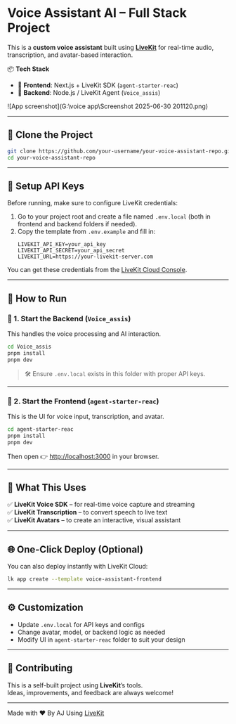 
# Voice Assistant AI – Full Stack Project

This is a **custom voice assistant** built using **[LiveKit](https://livekit.io/)** for real-time audio, transcription, and avatar-based interaction.

📦 **Tech Stack**
- 🎯 **Frontend**: Next.js + LiveKit SDK (`agent-starter-reac`)
- 🧠 **Backend**: Node.js / LiveKit Agent (`Voice_assis`)

![App screenshot](G:\voice app\Screenshot 2025-06-30 201120.png)

---

## 📁 Clone the Project

```bash
git clone https://github.com/your-username/your-voice-assistant-repo.git
cd your-voice-assistant-repo
```

---

## 🔑 Setup API Keys

Before running, make sure to configure LiveKit credentials:

1. Go to your project root and create a file named `.env.local` (both in frontend and backend folders if needed).
2. Copy the template from `.env.example` and fill in:
    ```
    LIVEKIT_API_KEY=your_api_key
    LIVEKIT_API_SECRET=your_api_secret
    LIVEKIT_URL=https://your-livekit-server.com
    ```

You can get these credentials from the [LiveKit Cloud Console](https://cloud.livekit.io/).

---

## 🚀 How to Run

### 🔹 1. Start the Backend (`Voice_assis`)

This handles the voice processing and AI interaction.

```bash
cd Voice_assis
pnpm install
pnpm dev
```

> 🛠 Ensure `.env.local` exists in this folder with proper API keys.

---

### 🔹 2. Start the Frontend (`agent-starter-reac`)

This is the UI for voice input, transcription, and avatar.

```bash
cd agent-starter-reac
pnpm install
pnpm dev
```

Then open 👉 [http://localhost:3000](http://localhost:3000) in your browser.

---

## 🎯 What This Uses

✅ **LiveKit Voice SDK** – for real-time voice capture and streaming  
✅ **LiveKit Transcription** – to convert speech to live text  
✅ **LiveKit Avatars** – to create an interactive, visual assistant

---

## 🌐 One-Click Deploy (Optional)

You can also deploy instantly with LiveKit Cloud:

```bash
lk app create --template voice-assistant-frontend
```

---

## ⚙️ Customization

- Update `.env.local` for API keys and configs
- Change avatar, model, or backend logic as needed
- Modify UI in `agent-starter-reac` folder to suit your design

---

## 🤝 Contributing

This is a self-built project using **LiveKit**’s tools.  
Ideas, improvements, and feedback are always welcome!

---

Made with ❤️ By AJ Using [LiveKit](https://livekit.io/)
